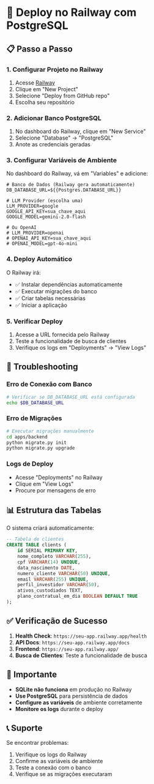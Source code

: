 # 🚀 Deploy no Railway com PostgreSQL

## 📋 Passo a Passo

### 1. **Configurar Projeto no Railway**

1. Acesse [Railway](https://railway.app)
2. Clique em "New Project"
3. Selecione "Deploy from GitHub repo"
4. Escolha seu repositório

### 2. **Adicionar Banco PostgreSQL**

1. No dashboard do Railway, clique em "New Service"
2. Selecione "Database" → "PostgreSQL"
3. Anote as credenciais geradas

### 3. **Configurar Variáveis de Ambiente**

No dashboard do Railway, vá em "Variables" e adicione:

```env
# Banco de Dados (Railway gera automaticamente)
DB_DATABASE_URL=${{Postgres.DATABASE_URL}}

# LLM Provider (escolha uma)
LLM_PROVIDER=google
GOOGLE_API_KEY=sua_chave_aqui
GOOGLE_MODEL=gemini-2.0-flash

# Ou OpenAI
# LLM_PROVIDER=openai
# OPENAI_API_KEY=sua_chave_aqui
# OPENAI_MODEL=gpt-4o-mini
```

### 4. **Deploy Automático**

O Railway irá:
- ✅ Instalar dependências automaticamente
- ✅ Executar migrações do banco
- ✅ Criar tabelas necessárias
- ✅ Iniciar a aplicação

### 5. **Verificar Deploy**

1. Acesse a URL fornecida pelo Railway
2. Teste a funcionalidade de busca de clientes
3. Verifique os logs em "Deployments" → "View Logs"

## 🔧 **Troubleshooting**

### **Erro de Conexão com Banco**
```bash
# Verificar se DB_DATABASE_URL está configurada
echo $DB_DATABASE_URL
```

### **Erro de Migrações**
```bash
# Executar migrações manualmente
cd apps/backend
python migrate.py init
python migrate.py upgrade
```

### **Logs de Deploy**
- Acesse "Deployments" no Railway
- Clique em "View Logs"
- Procure por mensagens de erro

## 📊 **Estrutura das Tabelas**

O sistema criará automaticamente:

```sql
-- Tabela de clientes
CREATE TABLE clients (
    id SERIAL PRIMARY KEY,
    nome_completo VARCHAR(255),
    cpf VARCHAR(14) UNIQUE,
    data_nascimento DATE,
    numero_cliente VARCHAR(50) UNIQUE,
    email VARCHAR(255) UNIQUE,
    perfil_investidor VARCHAR(50),
    ativos_custodiados TEXT,
    plano_contratual_em_dia BOOLEAN DEFAULT TRUE
);
```

## ✅ **Verificação de Sucesso**

1. **Health Check**: `https://seu-app.railway.app/health`
2. **API Docs**: `https://seu-app.railway.app/docs`
3. **Frontend**: `https://seu-app.railway.app/`
4. **Busca de Clientes**: Teste a funcionalidade de busca

## 🚨 **Importante**

- **SQLite não funciona** em produção no Railway
- **Use PostgreSQL** para persistência de dados
- **Configure as variáveis** de ambiente corretamente
- **Monitore os logs** durante o deploy

## 📞 **Suporte**

Se encontrar problemas:
1. Verifique os logs do Railway
2. Confirme as variáveis de ambiente
3. Teste a conexão com o banco
4. Verifique se as migrações executaram
